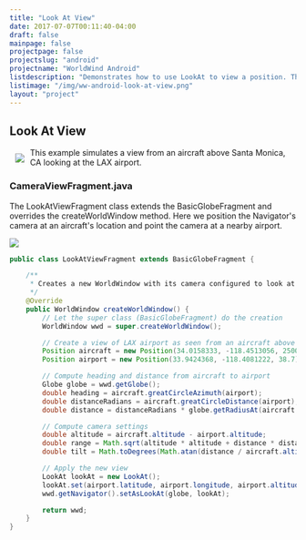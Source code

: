 ```yaml
---
title: "Look At View"
date: 2017-07-07T00:11:40-04:00
draft: false
mainpage: false
projectpage: false
projectslug: "android"
projectname: "WorldWind Android"
listdescription: "Demonstrates how to use LookAt to view a position. This example also shows how to compute great circle distance and azimuth between two positions."
listimage: "/img/ww-android-look-at-view.png"
layout: "project"
---
```


## Look At View

<img src="/img/ww-android-camera-view.png" class="img-responsive" hspace="10" vspace="10" align="left">This example simulates a view from an aircraft above Santa Monica, CA looking at the LAX airport.

### CameraViewFragment.java

The LookAtViewFragment class extends the BasicGlobeFragment and overrides the createWorldWindow method. Here we position the Navigator's camera at an aircraft's location and point the camera at a nearby airport.

<img src="/img/ww-android-look-at-view-classes.png" class="img-responsive center-block">

```java
public class LookAtViewFragment extends BasicGlobeFragment {

    /**
     * Creates a new WorldWindow with its camera configured to look at a given location from a given position.
     */
    @Override
    public WorldWindow createWorldWindow() {
        // Let the super class (BasicGlobeFragment) do the creation
        WorldWindow wwd = super.createWorldWindow();

        // Create a view of LAX airport as seen from an aircraft above Santa Monica, CA.
        Position aircraft = new Position(34.0158333, -118.4513056, 2500);   // Aircraft above Santa Monica airport, altitude in meters
        Position airport = new Position(33.9424368, -118.4081222, 38.7);    // LAX airport, Los Angeles CA, altitude MSL

        // Compute heading and distance from aircraft to airport
        Globe globe = wwd.getGlobe();
        double heading = aircraft.greatCircleAzimuth(airport);
        double distanceRadians = aircraft.greatCircleDistance(airport);
        double distance = distanceRadians * globe.getRadiusAt(aircraft.latitude, aircraft.longitude);

        // Compute camera settings
        double altitude = aircraft.altitude - airport.altitude;
        double range = Math.sqrt(altitude * altitude + distance * distance);
        double tilt = Math.toDegrees(Math.atan(distance / aircraft.altitude));

        // Apply the new view
        LookAt lookAt = new LookAt();
        lookAt.set(airport.latitude, airport.longitude, airport.altitude, WorldWind.ABSOLUTE, range, heading, tilt, 0 /*roll*/);
        wwd.getNavigator().setAsLookAt(globe, lookAt);

        return wwd;
    }
}
```